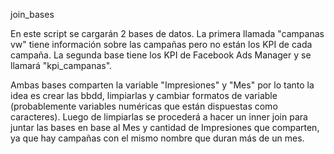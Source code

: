 join_bases

En este script se cargarán 2 bases de datos. La primera llamada "campanas vw" tiene información sobre las campañas pero no están los KPI de cada campaña. La segunda base tiene los KPI de Facebook Ads Manager y se llamará "kpi_campanas". 

Ambas bases comparten la variable "Impresiones" y "Mes" por lo tanto la idea es crear las bbdd, limpiarlas y cambiar formatos de variable (probablemente variables numéricas que están dispuestas como caracteres). Luego de limpiarlas se procederá a hacer un inner join para juntar las bases en base al Mes y cantidad de Impresiones que comparten, ya que hay campañas con el mismo nombre que duran más de un mes.
